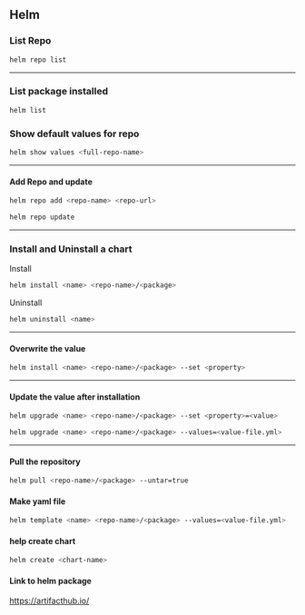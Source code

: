 ## Helm

### List Repo
```sh
helm repo list
```
---
### List package installed
```sh
helm list
```

### Show default values for repo
```sh
helm show values <full-repo-name>
```

---
#### Add Repo and update
```sh
helm repo add <repo-name> <repo-url>
```
```sh
helm repo update
```
----
### Install and Uninstall a chart
Install
```sh
helm install <name> <repo-name>/<package>
```
Uninstall
```sh
helm uninstall <name>
```
----
#### Overwrite the value
```sh
helm install <name> <repo-name>/<package> --set <property>
```

---
#### Update the value after installation
```sh
helm upgrade <name> <repo-name>/<package> --set <property>=<value>
```
```sh
helm upgrade <name> <repo-name>/<package> --values=<value-file.yml>
```
---

#### Pull the repository
```sh
helm pull <repo-name>/<package> --untar=true
```

#### Make yaml file
```sh
helm template <name> <repo-name>/<package> --values=<value-file.yml>
```

#### help create chart
```sh
helm create <chart-name> 
```
#### Link to helm package
https://artifacthub.io/